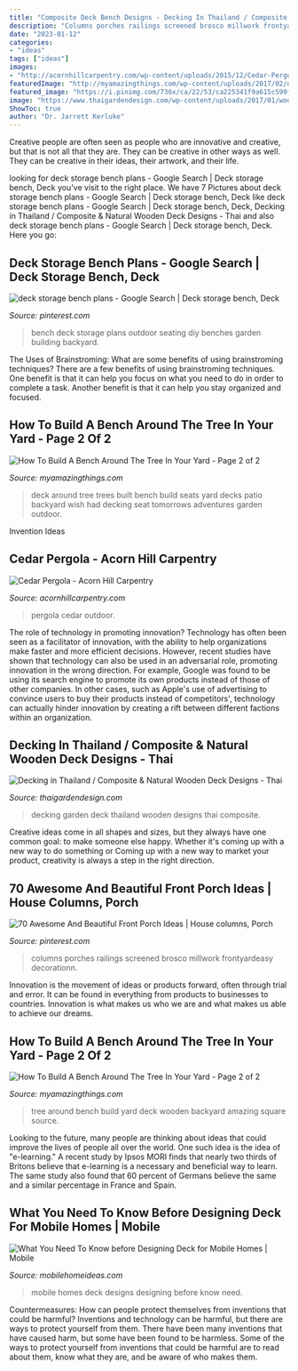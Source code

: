 ```yaml
---
title: "Composite Deck Bench Designs - Decking In Thailand / Composite &amp; Natural Wooden Deck Designs"
description: "Columns porches railings screened brosco millwork frontyardeasy decorationn"
date: "2023-01-12"
categories:
- "ideas"
tags: ["ideas"]
images:
- "http://acornhillcarpentry.com/wp-content/uploads/2015/12/Cedar-Pergola.jpg"
featuredImage: "http://myamazingthings.com/wp-content/uploads/2017/02/deck.jpg"
featured_image: "https://i.pinimg.com/736x/ca/22/53/ca225341f9a615c599f62f3c57566288--deck-storage-bench-bench-plans.jpg"
image: "https://www.thaigardendesign.com/wp-content/uploads/2017/01/wooden-wpc-decking-thailand.jpg"
ShowToc: true
author: "Dr. Jarrett Kerluke"
---
```



Creative people are often seen as people who are innovative and creative, but that is not all that they are. They can be creative in other ways as well. They can be creative in their ideas, their artwork, and their life.

	

		
looking for deck storage bench plans - Google Search | Deck storage bench, Deck you've visit to the right place. We have 7 Pictures about deck storage bench plans - Google Search | Deck storage bench, Deck like deck storage bench plans - Google Search | Deck storage bench, Deck, Decking in Thailand / Composite &amp; Natural Wooden Deck Designs - Thai and also deck storage bench plans - Google Search | Deck storage bench, Deck. Here you go:
		
    
## Deck Storage Bench Plans - Google Search | Deck Storage Bench, Deck

<img loading=lazy src="https://i.pinimg.com/736x/ca/22/53/ca225341f9a615c599f62f3c57566288--deck-storage-bench-bench-plans.jpg" onerror="this.onerror=null;this.src='https://tse3.mm.bing.net/th?id=OIP.ERTNCW9nIdftXk2btW-1gwHaH2&amp;pid=15.1';" alt="deck storage bench plans - Google Search | Deck storage bench, Deck">

_Source: pinterest.com_

>bench deck storage plans outdoor seating diy benches garden building backyard. 

	

The Uses of Brainstroming: What are some benefits of using brainstroming techniques?
There are a few benefits of using brainstroming techniques. One benefit is that it can help you focus on what you need to do in order to complete a task. Another benefit is that it can help you stay organized and focused.

    
## How To Build A Bench Around The Tree In Your Yard - Page 2 Of 2

<img loading=lazy src="http://myamazingthings.com/wp-content/uploads/2017/02/deck.jpg" onerror="this.onerror=null;this.src='https://tse2.mm.bing.net/th?id=OIP.k6PiEWsEcAnZ1N_5CnKsLAHaF6&amp;pid=15.1';" alt="How To Build A Bench Around The Tree In Your Yard - Page 2 of 2">

_Source: myamazingthings.com_

>deck around tree trees built bench build seats yard decks patio backyard wish had decking seat tomorrows adventures garden outdoor. 

	

Invention Ideas

    
## Cedar Pergola - Acorn Hill Carpentry

<img loading=lazy src="http://acornhillcarpentry.com/wp-content/uploads/2015/12/Cedar-Pergola.jpg" onerror="this.onerror=null;this.src='https://tse2.mm.bing.net/th?id=OIP.Spk97Ruu_bG5rm06xV9bTwHaHD&amp;pid=15.1';" alt="Cedar Pergola - Acorn Hill Carpentry">

_Source: acornhillcarpentry.com_

>pergola cedar outdoor. 

	

The role of technology in promoting innovation?
Technology has often been seen as a facilitator of innovation, with the ability to help organizations make faster and more efficient decisions. However, recent studies have shown that technology can also be used in an adversarial role, promoting innovation in the wrong direction. For example, Google was found to be using its search engine to promote its own products instead of those of other companies. In other cases, such as Apple's use of advertising to convince users to buy their products instead of competitors', technology can actually hinder innovation by creating a rift between different factions within an organization.

    
## Decking In Thailand / Composite &amp; Natural Wooden Deck Designs - Thai

<img loading=lazy src="https://www.thaigardendesign.com/wp-content/uploads/2017/01/wooden-wpc-decking-thailand.jpg" onerror="this.onerror=null;this.src='https://tse2.mm.bing.net/th?id=OIP.hQiqmsbJr9_wsLeU_V4i6wHaEQ&amp;pid=15.1';" alt="Decking in Thailand / Composite &amp; Natural Wooden Deck Designs - Thai">

_Source: thaigardendesign.com_

>decking garden deck thailand wooden designs thai composite. 

	

Creative ideas come in all shapes and sizes, but they always have one common goal: to make someone else happy. Whether it's coming up with a new way to do something or Coming up with a new way to market your product, creativity is always a step in the right direction.

    
## 70 Awesome And Beautiful Front Porch Ideas | House Columns, Porch

<img loading=lazy src="https://i.pinimg.com/736x/e4/16/b3/e416b3998b883f1a92abffb2b43c4b98.jpg" onerror="this.onerror=null;this.src='https://tse2.mm.bing.net/th?id=OIP.UdPjaLlika4xVK_yW6BdbAHaKa&amp;pid=15.1';" alt="70 Awesome And Beautiful Front Porch Ideas | House columns, Porch">

_Source: pinterest.com_

>columns porches railings screened brosco millwork frontyardeasy decorationn. 

	

Innovation is the movement of ideas or products forward, often through trial and error. It can be found in everything from products to businesses to countries. Innovation is what makes us who we are and what makes us able to achieve our dreams.

    
## How To Build A Bench Around The Tree In Your Yard - Page 2 Of 2

<img loading=lazy src="http://myamazingthings.com/wp-content/uploads/2017/02/Amazing-Backyard-Wooden-Deck-Around-A-Giant-Tree-And-Square-Bench-1024x768.jpg" onerror="this.onerror=null;this.src='https://tse1.mm.bing.net/th?id=OIP.6UrzBV9IsPPn8SZ5W4u6swHaFj&amp;pid=15.1';" alt="How To Build A Bench Around The Tree In Your Yard - Page 2 of 2">

_Source: myamazingthings.com_

>tree around bench build yard deck wooden backyard amazing square source. 

	

Looking to the future, many people are thinking about ideas that could improve the lives of people all over the world. One such idea is the idea of "e-learning." A recent study by Ipsos MORI finds that nearly two thirds of Britons believe that e-learning is a necessary and beneficial way to learn. The same study also found that 60 percent of Germans believe the same and a similar percentage in France and Spain. 

    
## What You Need To Know Before Designing Deck For Mobile Homes | Mobile

<img loading=lazy src="https://mobilehomeideas.com/wp-content/uploads/2014/12/Pics-of-Deck-Designs-for-Mobile-Homes.jpg" onerror="this.onerror=null;this.src='https://tse2.mm.bing.net/th?id=OIP.oOczM4O2R_HBVd9VrmrzqwHaFJ&amp;pid=15.1';" alt="What You Need To Know before Designing Deck for Mobile Homes | Mobile">

_Source: mobilehomeideas.com_

>mobile homes deck designs designing before know need. 

	

Countermeasures: How can people protect themselves from inventions that could be harmful?
Inventions and technology can be harmful, but there are ways to protect yourself from them. There have been many inventions that have caused harm, but some have been found to be harmless. Some of the ways to protect yourself from inventions that could be harmful are to read about them, know what they are, and be aware of who makes them.

